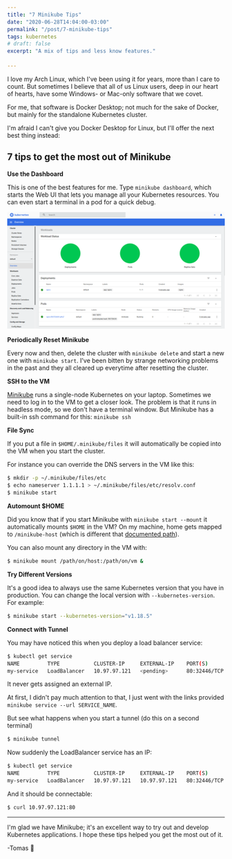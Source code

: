 ```yaml
---
title: "7 Minikube Tips"
date: "2020-06-28T14:04:00-03:00"
permalink: "/post/7-minikube-tips"
tags: kubernetes
# draft: false
excerpt: "A mix of tips and less know features."

---
```


I love my Arch Linux, which I've been using it for years, more than I care to count. But sometimes I believe that all of us Linux users, deep in our heart of hearts, have some Windows- or Mac-only software that we covet.

For me, that software is Docker Desktop; not much for the sake of Docker, but mainly for the standalone Kubernetes cluster.

I'm afraid I can't give you Docker Desktop for Linux, but I'll offer the next best thing instead: 

## 7 tips to get the most out of Minikube

**Use the Dashboard**

This is one of the best features for me. Type `minikube dashboard`, which starts the Web UI that lets you manage all your Kubernetes resources. You can even start a terminal in a pod for a quick debug.

![Dashboard](/images/minikube-dashboard.png)

**Periodically Reset Minikube**

Every now and then, delete the cluster with `minikube delete` and start a new one with `minikube start`. I've been bitten by strange networking problems in the past and they all cleared up everytime after resetting the cluster.

**SSH to the VM**

[Minikube](https://kubernetes.io/docs/setup/learning-environment/minikube/) runs a single-node Kubernetes on your laptop. Sometimes we need to log in to the VM to get a closer look. The problem is that it runs in headless mode, so we don't have a terminal window. But Minikube has a built-in ssh command for this: `minikube ssh`

**File Sync**

If you put a file in `$HOME/.minikube/files` it will automatically be copied into the VM when you start the cluster. 

For instance you can override the DNS servers in the VM like this:
```bash
$ mkdir -p ~/.minikube/files/etc
$ echo nameserver 1.1.1.1 > ~/.minikube/files/etc/resolv.conf
$ minikube start
```

**Automount $HOME**

Did you know that if you start Minikube with `minikube start --mount` it automatically mounts `$HOME` in the VM? On my machine, home gets mapped to `/minikube-host` (which is different that [documented path](https://minikube.sigs.k8s.io/docs/handbook/mount/)).

You can also mount any directory in the VM with:

```bash 
$ minikube mount /path/on/host:/path/on/vm &
```

**Try Different Versions**

It's a good idea to always use the same Kubernetes version that you have in production. You can change the local version with `--kubernetes-version`. For example:

```bash
$ minikube start --kubernetes-version="v1.18.5"
```

**Connect with Tunnel**

You may have noticed this when you deploy a load balancer service:

```bash
$ kubectl get service
NAME         TYPE           CLUSTER-IP     EXTERNAL-IP    PORT(S)        AGE
my-service   LoadBalancer   10.97.97.121   <pending>      80:32446/TCP   88s
```

It never gets assigned an external IP.

At first, I didn't pay much attention to that, I just went with the links provided `minikube service --url SERVICE_NAME`.

But see what happens when you start a tunnel (do this on a second terminal)

```bash
$ minikube tunnel
```

Now suddenly the LoadBalancer service has an IP:
```bash
$ kubectl get service
NAME         TYPE           CLUSTER-IP     EXTERNAL-IP    PORT(S)        AGE
my-service   LoadBalancer   10.97.97.121   10.97.97.121   80:32446/TCP   88s
```

And it should be connectable:

```bash
$ curl 10.97.97.121:80
```

<!-- The service has a valid IP now, and that's not all, you can connect to it as long as the tunnel is running. -->
<!-- 
Why I want it when I can just port forward?
minikube tunnel
minikube tunnel --cleanup
kubectl port-forward POD PORT:PORT -->

<!-- - Addons, did you know minikube has addons? I didn't.
minikube addons list
minikube addons enable metrics-server -->

---

I'm glad we have Minikube; it's an excellent way to try out and develop Kubernetes applications. I hope these tips helped you get the most out of it.

-Tomas 👋 